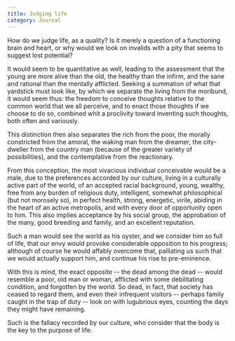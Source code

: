 ```yaml
---
title: Judging life
category: Journal
---
```


How do we judge life, as a quality?  Is it merely a question of a
functioning brain and heart, or why would we look on invalids with a
pity that seems to suggest lost potential?

It would seem to be quantitative as well, leading to the assessment that
the young are more alive than the old, the healthy than the infirm, and
the sane and rational than the mentally afflicted.  Seeking a summation
of what that yardstick must look like, by which we separate the living
from the moribund, it would seem thus: the freedom to conceive thoughts
relative to the common world that we all perceive, and to enact those
thoughts if we choose to do so, combined whit a proclivity toward
inventing such thoughts, both often and variously.

This distinction then also separates the rich from the poor, the morally
constricted from the amoral, the waking man from the dreamer, the
city-dweller from the country man (because of the greater variety of
possibilities), and the contemplative from the reactionary.

From this conception, the most vivacious individual conceivable would be
a male, due to the preferences accorded by our culture, living in a
culturally active part of the world, of an accepted racial background,
young, wealthy, free from any burden of religious duty, intelligent,
somewhat philosophical (but not morosely so), in perfect health, strong,
energetic, virile, abiding in the heart of an active metropolis, and
with every door of opportunity open to him.  This also implies
acceptance by his social group, the approbation of the many, good
breeding and family, and an excellent reputation.

Such a man would see the world as his oyster, and we consider him so
full of life, that our envy would provoke considerable opposition to his
progress; although of course he would affably overcome that, palliating
us such that we would actually support him, and continue his rise to
pre-eminence.

With this is mind, the exact opposite -- the dead among the dead --
would resemble a poor, old man or woman, afflicted with some
debilitating condition, and forgotten by the world.  So dead, in fact,
that society has ceased to regard them, and even their infrequent
visitors -- perhaps family caught in the trap of duty -- look on with
lugubrious eyes, counting the days they might have remaining.

Such is the fallacy recorded by our culture, who consider that the body
is the key to the purpose of life.


